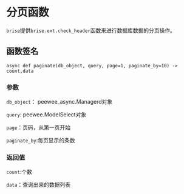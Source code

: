 # 分页函数

`brise`提供`brise.ext.check_header`函数来进行数据库数据的分页操作。

## 函数签名
```
async def paginate(db_object, query, page=1, paginate_by=10) -> count,data
```
###  参数
`db_object`：  peewee_async.Managerd对象

`query`: peewee.ModelSelect对象

`page`：页码，从第一页开始

`paginate_by`:每页显示的条数

### 返回值
`count`:个数

`data`：查询出来的数据列表